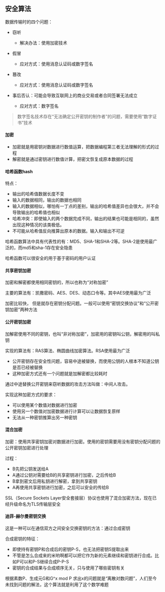 ## 安全算法

数据传输时的四个问题：
- 窃听
    - 解决办法：使用加密技术
   
- 假冒
    - 应对方式：使用消息认证码或数字签名
- 篡改
    - 应对方式：使用消息认证码或数字签名
    
- 事后否认：可能会导致互联网上的商业交易或者合同签署无法成立
    - 应对方式：数字签名
    
> 数字签名技术存在“无法确定公开密钥的制作者”的问题，需要使用“数字证书”技术


#### 加密
- 加密就是用密钥对数据进行数值运算，把数据编程第三者无法理解的形式的过程
- 解密就是通过密钥进行数值计算，把密文恢复成原本数据的过程



#### 哈希函数hash
特点：
- 输出的哈希值数据长度不变
- 输入的数据相同，输出的数据也相同
- 输入的数据相似，哪怕有一丁点的差别，输出的哈希值差异也会很大，并不会导致输出的哈希值也相似
- 哈希冲突：即使输入的两个数据完成不同，输出的结果也可能是相同的，虽然出现这种情况的该类极低。
- 不可能从哈希值反向推算出原本的数据。输入和输出不可逆

哈希函数算法中具有代表性的有：MD5、SHA-1和SHA-2等。SHA-2是使用最广泛的，而md5和sha-1存在安全隐患


哈希函数可以很安全的用于基于密码的用户认证

#### 共享密钥加密
加密和解密都使用相同密钥的，所以也称为“对称加密”

主要的算法有：凯撒密码、AES、DES、动态口令等。其中AES使用最为广泛

加密比较快， 但是就存在密钥分配问题。一般可以使用“密钥交换协议”和“公开密钥加密”两种方法



#### 公开密钥加密
加解密使用不同的密钥，也叫“非对称加密”，加密用的密钥叫公钥，解密用的叫私钥

实现的算法有：RAS算法、椭圆曲线加密算法。RSA使用最为广泛

- 公开密钥存在安全性问题，容易中途被替换，而使用公钥的人根本不知道公钥是否已经被替换
- 这种加密方式还有一个问题就是加解密都比较耗时

通过中途替换公开密钥来窃听数据的攻击方法叫做：中间人攻击。

实现这种加密方式的要求：
- 可以使用某个数值对数据进行加密
- 使用另一个数值对加密数据进行计算可以让数据恢复原样
- 无法从一种密钥推算出另一种密钥

#### 混合加密
加密：使用共享密钥加密对数据进行加密。使用的密钥需要用没有密钥分配问题的公开密钥加密进行处理

过程：
- B先把公钥发送给A
- A通过公钥对需要给B的共享密钥进行加密，之后传给B
- B拿到密文后用私钥进行解密，拿到共享密钥
- A再使用共享密钥进行加密，之后可以安全的传给B


SSL（Secure Sockets Layer安全套接层）协议也使用了混合加密方法，现在已经升级命名为TLS传输层安全

#### 迪菲-赫尔曼密钥交换
这是一种可以在通信双方之间安全交换密钥的方法：通过合成密钥

合成密钥的特征：
- 即使持有密钥P和合成后的密钥P-S，也无法把密钥S提取出来
- 不管是怎么合成来的米哟啊都可以把它作为新的元素继续和密钥进行合成。比如P可以和P-S继续合成P-P-S
- 密钥的合成结果与合成顺序无关，只与使用了哪些密钥有关

根据素数P、生成元G和G^x mod P 求出x的问题就是“离散对数问题”，人们至今未找到问题的解法，这个算法就是利用了这个数学难题


